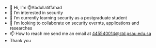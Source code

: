 - 👋 Hi, I’m @Abdullatiffahad
- 👀 I’m interested in security 
- 🌱 I’m currently learning security as a postgraduate student
- 💞️ I’m looking to collaborate on security evernts, applications and researches
- 📫 How to reach me send me an email at 445540014@std.psau.edu.sa
- Thank you 

<!---
Abdullatiffahad/Abdullatiffahad is a ✨ special ✨ repository because its `README.md` (this file) appears on your GitHub profile.
You can click the Preview link to take a look at your changes.
--->
